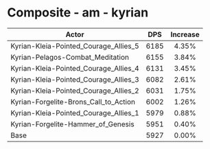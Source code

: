 # Composite - am - kyrian
| Actor | DPS | Increase |
|---|:---:|:---:|
|Kyrian-Kleia-Pointed_Courage_Allies_5|6185|4.35%|
|Kyrian-Pelagos-Combat_Meditation|6155|3.84%|
|Kyrian-Kleia-Pointed_Courage_Allies_4|6131|3.45%|
|Kyrian-Kleia-Pointed_Courage_Allies_3|6082|2.61%|
|Kyrian-Kleia-Pointed_Courage_Allies_2|6031|1.75%|
|Kyrian-Forgelite-Brons_Call_to_Action|6002|1.26%|
|Kyrian-Kleia-Pointed_Courage_Allies_1|5979|0.88%|
|Kyrian-Forgelite-Hammer_of_Genesis|5951|0.40%|
|Base|5927|0.00%|
